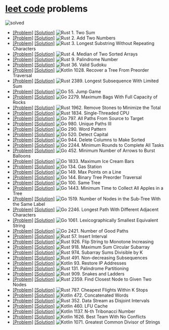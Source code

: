 # [leet code](https://leetcode.com/problemset/all/) problems

![solved](https://img.shields.io/badge/dynamic/json?style=flat-square&labelColor=black&color=%23ffa116&label=solved&query=solved&url=https%3A%2F%2Fleetcode-badge.vercel.app%2Fapi%2Fusers%2Fnothingelsematters&logo=leetcode&logoColor=yellow)

[Rust]: https://img.shields.io/badge/Rust-grey?style=flat-square&logo=Rust&logoColor=crimson
[Kotlin]: https://img.shields.io/badge/Kotlin-grey?style=flat-square&logo=Kotlin
[Go]: https://img.shields.io/badge/Go-grey?style=flat-square&logo=Go

- [[Problem]](https://leetcode.com/problems/two-sum/)
  [[Solution]](rust/src/two_sum.rs)
  ![Rust] 1. Two Sum
- [[Problem]](https://leetcode.com/problems/add-two-numbers/)
  [[Solution]](rust/src/add_two_numbers.rs)
  ![Rust] 2. Add Two Numbers
- [[Problem]](https://leetcode.com/problems/longest-substring-without-repeating-characters/)
  [[Solution]](rust/src/longest_substring_without_repeating_characters.rs)
  ![Rust] 3. Longest Substring Without Repeating Characters
- [[Problem]](https://leetcode.com/problems/median-of-two-sorted-arrays/)
  [[Solution]](rust/src/median_of_two_sorted_arrays.rs)
  ![Rust] 4. Median of Two Sorted Arrays
- [[Problem]](https://leetcode.com/problems/palindrome-number/)
  [[Solution]](rust/src/palindrome_number.rs)
  ![Rust] 9. Palindrome Number
- [[Problem]](https://leetcode.com/problems/valid-sudoku/)
  [[Solution]](rust/src/valid_sudoku.rs)
  ![Rust] 36. Valid Sudoku
- [[Problem]](https://leetcode.com/problems/recover-a-tree-from-preorder-traversal/)
  [[Solution]](kotlin/recoverATreeFromPreorderTraversal.kt)
  ![Kotlin] 1028. Recover a Tree From Preorder Traversal
- [[Problem]](https://leetcode.com/problems/longest-subsequence-with-limited-sum/)
  [[Solution]](rust/src/longest_subsequence_with_limited_sum.rs)
  ![Rust] 2389. Longest Subsequence With Limited Sum
- [[Problem]](https://leetcode.com/problems/jump-game/)
  [[Solution]](go/jump_game.go)
  ![Go] 55. Jump Game
- [[Problem]](https://leetcode.com/problems/maximum-bags-with-full-capacity-of-rocks/)
  [[Solution]](go/maximum_bags_with_full_capacity_of_rocks.go)
  ![Go] 2279. Maximum Bags With Full Capacity of Rocks
- [[Problem]](https://leetcode.com/problems/remove-stones-to-minimize-the-total/)
  [[Solution]](rust/src/remove_stones_to_minimize_the_total.rs)
  ![Rust] 1962. Remove Stones to Minimize the Total
- [[Problem]](https://leetcode.com/problems/single-threaded-cpu/)
  [[Solution]](rust/src/single_threaded_cpu.rs)
  ![Rust] 1834. Single-Threaded CPU
- [[Problem]](https://leetcode.com/problems/all-paths-from-source-to-target/)
  [[Solution]](go/all_paths_from_source_to_target.go)
  ![Go] 797. All Paths From Source to Target
- [[Problem]](https://leetcode.com/problems/unique-paths-iii/)
  [[Solution]](go/unique_paths_three.go)
  ![Go] 980. Unique Paths III
- [[Problem]](https://leetcode.com/problems/word-pattern/)
  [[Solution]](go/word_pattern.go)
  ![Go] 290. Word Pattern
- [[Problem]](https://leetcode.com/problems/detect-capital/)
  [[Solution]](go/detect_capital.go)
  ![Go] 520. Detect Capital
- [[Problem]](https://leetcode.com/problems/delete-columns-to-make-sorted/)
  [[Solution]](go/delete_columns_to_make_sorted.go)
  ![Go] 944. Delete Columns to Make Sorted
- [[Problem]](https://leetcode.com/problems/minimum-rounds-to-complete-all-tasks/)
  [[Solution]](go/minimum_rounds_to_complete_all_tasks.go)
  ![Go] 2244. Minimum Rounds to Complete All Tasks
- [[Problem]](https://leetcode.com/problems/minimum-number-of-arrows-to-burst-balloons/)
  [[Solution]](go/minimum_number_of_arrows_to_burst_balloons.go)
  ![Go] 452. Minimum Number of Arrows to Burst Balloons
- [[Problem]](https://leetcode.com/problems/maximum-ice-cream-bars/)
  [[Solution]](go/maximum_ice_cream_bars.go)
  ![Go] 1833. Maximum Ice Cream Bars
- [[Problem]](https://leetcode.com/problems/gas-station/)
  [[Solution]](go/gas_station.go)
  ![Go] 134. Gas Station
- [[Problem]](https://leetcode.com/problems/max-points-on-a-line/)
  [[Solution]](go/max_points_on_a_line.go)
  ![Go] 149. Max Points on a Line
- [[Problem]](https://leetcode.com/problems/binary-tree-preorder-traversal/)
  [[Solution]](go/binary_tree_preorder_traversal.go)
  ![Go] 144. Binary Tree Preorder Traversal
- [[Problem]](https://leetcode.com/problems/same-tree/)
  [[Solution]](go/same_tree.go)
  ![Go] 100. Same Tree
- [[Problem]](https://leetcode.com/problems/minimum-time-to-collect-all-apples-in-a-tree/)
  [[Solution]](go/minimum_time_to_collect_all_apples_in_a_tree.go)
  ![Go] 1443. Minimum Time to Collect All Apples in a Tree
- [[Problem]](https://leetcode.com/problems/number-of-nodes-in-the-sub-tree-with-the-same-label/)
  [[Solution]](go/number_of_nodes_in_the_sub_tree_with_the_same_label.go)
  ![Go] 1519. Number of Nodes in the Sub-Tree With the Same Label
- [[Problem]](https://leetcode.com/problems/longest-path-with-different-adjacent-characters/)
  [[Solution]](go/longest_path_with_different_adjacent_characters.go)
  ![Go] 2246. Longest Path With Different Adjacent Characters
- [[Problem]](https://leetcode.com/problems/lexicographically-smallest-equivalent-string/)
  [[Solution]](go/lexicographically_smallest_equivalent_string.go)
  ![Go] 1061. Lexicographically Smallest Equivalent String
- [[Problem]](https://leetcode.com/problems/number-of-good-paths/)
  [[Solution]](go/number_of_good_paths.go)
  ![Go] 2421. Number of Good Paths
- [[Problem]](https://leetcode.com/problems/insert-interval/)
  [[Solution]](rust/src/insert_interval.rs)
  ![Rust] 57. Insert Interval
- [[Problem]](https://leetcode.com/problems/flip-string-to-monotone-increasing/)
  [[Solution]](rust/src/flip_string_to_monotone_increasing.rs)
  ![Rust] 926. Flip String to Monotone Increasing
- [[Problem]](https://leetcode.com/problems/maximum-sum-circular-subarray/)
  [[Solution]](rust/src/maximum_sum_circular_subarray.rs)
  ![Rust] 918. Maximum Sum Circular Subarray
- [[Problem]](https://leetcode.com/problems/subarray-sums-divisible-by-k/)
  [[Solution]](rust/src/subarray_sums_divisible_by_k.rs)
  ![Rust] 974. Subarray Sums Divisible by K
- [[Problem]](https://leetcode.com/problems/non-decreasing-subsequences/)
  [[Solution]](rust/src/non_decreasing_subsequences.rs)
  ![Rust] 491. Non-decreasing Subsequences
- [[Problem]](https://leetcode.com/problems/restore-ip-addresses/)
  [[Solution]](kotlin/restoreIpAddresses.kt)
  ![Kotlin] 93. Restore IP Addresses
- [[Problem]](https://leetcode.com/problems/palindrome-partitioning/)
  [[Solution]](rust/src/palindrome_partitioning.rs)
  ![Rust] 131. Palindrome Partitioning
- [[Problem]](https://leetcode.com/problems/snakes-and-ladders/)
  [[Solution]](rust/src/snakes_and_ladders.rs)
  ![Rust] 909. Snakes and Ladders
- [[Problem]](https://leetcode.com/problems/find-closest-node-to-given-two-nodes/)
  [[Solution]](rust/src/find_closest_node_to_given_two_nodes.rs)
  ![Rust] 2359. Find Closest Node to Given Two Nodes
- [[Problem]](https://leetcode.com/problems/cheapest-flights-within-k-stops/)
  [[Solution]](rust/src/cheapest_flights_within_k_stops.rs)
  ![Rust] 787. Cheapest Flights Within K Stops
- [[Problem]](https://leetcode.com/problems/concatenated-words/)
  [[Solution]](kotlin/concatenatedWords.kt)
  ![Kotlin] 472. Concatenated Words
- [[Problem]](https://leetcode.com/problems/data-stream-as-disjoint-intervals/)
  [[Solution]](rust/src/data_stream_as_disjoint_intervals.rs)
  ![Rust] 352. Data Stream as Disjoint Intervals
- [[Problem]](https://leetcode.com/problems/lfu-cache/)
  [[Solution]](kotlin/lfuCache.kt)
  ![Kotlin] 460. LFU Cache
- [[Problem]](https://leetcode.com/problems/n-th-tribonacci-number/)
  [[Solution]](kotlin/nThTribonacciNumber.kt)
  ![Kotlin] 1137. N-th Tribonacci Number
- [[Problem]](https://leetcode.com/problems/best-team-with-no-conflicts/)
  [[Solution]](kotlin/bestTeamWithNoConflicts.kt)
  ![Kotlin] 1626. Best Team With No Conflicts
- [[Problem]](https://leetcode.com/problems/greatest-common-divisor-of-strings/)
  [[Solution]](kotlin/greatestCommonDivisorOfStrings.kt)
  ![Kotlin] 1071. Greatest Common Divisor of Strings
